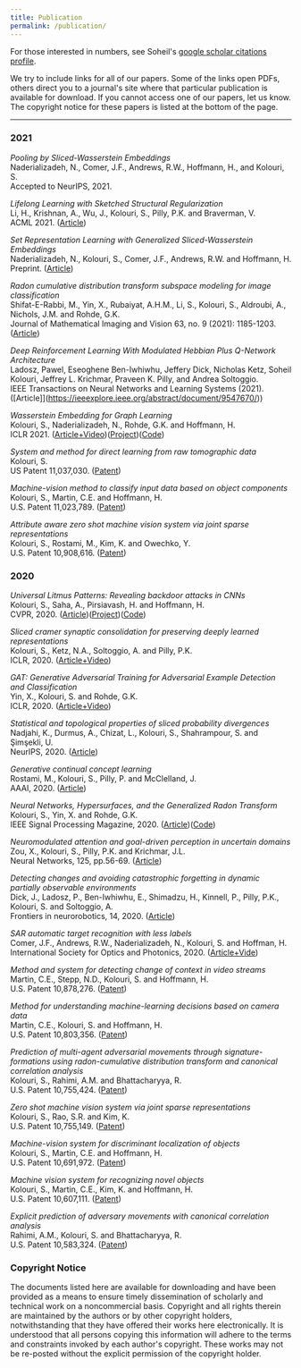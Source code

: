 ```yaml
---
title: Publication
permalink: /publication/
---
```


For those interested in numbers, see Soheil's [google scholar citations profile](https://scholar.google.com/citations?user=yREBSy0AAAAJ&hl=en).

We try to include links for all of our papers. Some of the links open PDFs, others direct you to a journal's site where that particular publication is available for download. If you cannot access one of our papers, let us know. The copyright notice for these papers is listed at the bottom of the page.

<hr>

### 2021

_Pooling by Sliced-Wasserstein Embeddings_<br>
Naderializadeh, N., Comer, J.F., Andrews, R.W., Hoffmann, H., and Kolouri, S.<br>
Accepted to NeurIPS, 2021. <br>

_Lifelong Learning with Sketched Structural Regularization_<br>
Li, H., Krishnan, A., Wu, J., Kolouri, S., Pilly, P.K. and Braverman, V.<br>
ACML 2021. ([Article](https://arxiv.org/pdf/2104.08604.pdf))<br>

_Set Representation Learning with Generalized Sliced-Wasserstein Embeddings_<br>
Naderializadeh, N., Kolouri, S., Comer, J.F., Andrews, R.W. and Hoffmann, H.<br>
Preprint. ([Article](https://arxiv.org/pdf/2103.03892.pdf))<br>

_Radon cumulative distribution transform subspace modeling for image classification_<br>
Shifat-E-Rabbi, M., Yin, X., Rubaiyat, A.H.M., Li, S., Kolouri, S., Aldroubi, A., Nichols, J.M. and Rohde, G.K.<br>
Journal of Mathematical Imaging and Vision 63, no. 9 (2021): 1185-1203. ([Article](https://link.springer.com/article/10.1007/s10851-021-01052-0))

_Deep Reinforcement Learning With Modulated Hebbian Plus Q-Network Architecture_<br>
Ladosz, Pawel, Eseoghene Ben-Iwhiwhu, Jeffery Dick, Nicholas Ketz, Soheil Kolouri, Jeffrey L. Krichmar, Praveen K. Pilly, and Andrea Soltoggio.<br>
IEEE Transactions on Neural Networks and Learning Systems (2021). ([Article]](https://ieeexplore.ieee.org/abstract/document/9547670/))


_Wasserstein Embedding for Graph Learning_<br>
Kolouri, S., Naderializadeh, N., Rohde, G.K. and Hoffmann, H.<br>
ICLR 2021. ([Article+Video](https://iclr.cc/virtual/2021/poster/3182))([Project](https://skolouri.github.io/wegl/))([Code](https://github.com/navid-naderi/WEGL))

_System and method for direct learning from raw tomographic data_<br>
Kolouri, S.<br>
US Patent 11,037,030. ([Patent](https://patents.google.com/patent/US11037030B1/en))<br>

_Machine-vision method to classify input data based on object components_<br>
Kolouri, S., Martin, C.E. and Hoffmann, H.<br>
U.S. Patent 11,023,789. ([Patent](https://patents.google.com/patent/US11023789B2/en))<br>

_Attribute aware zero shot machine vision system via joint sparse representations_<br>
Kolouri, S., Rostami, M., Kim, K. and Owechko, Y.<br>
U.S. Patent 10,908,616. ([Patent](https://patents.google.com/patent/US10908616B2/en))<br>

### 2020
_Universal Litmus Patterns: Revealing backdoor attacks in CNNs_<br>
Kolouri, S., Saha, A., Pirsiavash, H. and Hoffmann, H.<br>
CVPR, 2020. ([Article](https://openaccess.thecvf.com/content_CVPR_2020/html/Kolouri_Universal_Litmus_Patterns_Revealing_Backdoor_Attacks_in_CNNs_CVPR_2020_paper.html))([Project](https://umbcvision.github.io/Universal-Litmus-Patterns/))([Code](https://github.com/UMBCvision/Universal-Litmus-Patterns))

_Sliced cramer synaptic consolidation for preserving deeply learned representations_<br>
Kolouri, S., Ketz, N.A., Soltoggio, A. and Pilly, P.K.<br>
ICLR, 2020. ([Article+Video](https://iclr.cc/virtual_2020/poster_BJge3TNKwH.html))

_GAT: Generative Adversarial Training for Adversarial Example Detection and Classification_<br>
Yin, X., Kolouri, S. and Rohde, G.K.<br>
ICLR, 2020. ([Article+Video](https://iclr.cc/virtual_2020/poster_SJeQEp4YDH.html))

_Statistical and topological properties of sliced probability divergences_<br>
Nadjahi, K., Durmus, A., Chizat, L., Kolouri, S., Shahrampour, S. and Şimşekli, U.<br>
NeurIPS, 2020. ([Article](https://proceedings.neurips.cc/paper/2020/hash/eefc9e10ebdc4a2333b42b2dbb8f27b6-Abstract.html))

_Generative continual concept learning_<br>
Rostami, M., Kolouri, S., Pilly, P. and McClelland, J.<br>
AAAI, 2020. ([Article](https://ojs.aaai.org/index.php/AAAI/article/view/6006))

_Neural Networks, Hypersurfaces, and the Generalized Radon Transform_<br>
Kolouri, S., Yin, X. and Rohde, G.K.<br>
IEEE Signal Processing Magazine, 2020. ([Article](https://ieeexplore.ieee.org/abstract/document/9127864))([Code](https://github.com/rohdelab/radon-neural-network))

_Neuromodulated attention and goal-driven perception in uncertain domains_<br>
Zou, X., Kolouri, S., Pilly, P.K. and Krichmar, J.L.<br>
Neural Networks, 125, pp.56-69. ([Article](https://www.sciencedirect.com/science/article/abs/pii/S0893608020300411))

_Detecting changes and avoiding catastrophic forgetting in dynamic partially observable environments_<br>
Dick, J., Ladosz, P., Ben-Iwhiwhu, E., Shimadzu, H., Kinnell, P., Pilly, P.K., Kolouri, S. and Soltoggio, A.<br>
Frontiers in neurorobotics, 14, 2020. ([Article](https://www.ncbi.nlm.nih.gov/pmc/articles/PMC7787001/))

_SAR automatic target recognition with less labels_<br>
Comer, J.F., Andrews, R.W., Naderializadeh, N., Kolouri, S. and Hoffman, H.<br>
International Society for Optics and Photonics, 2020. ([Article+Vide](https://www.spiedigitallibrary.org/conference-proceedings-of-spie/11394/113940Q/SAR-automatic-target-recognition-with-less-labels/10.1117/12.2564875.full))


_Method and system for detecting change of context in video streams_<br>
Martin, C.E., Stepp, N.D., Kolouri, S. and Hoffmann, H.<br>
U.S. Patent 10,878,276. ([Patent](https://patents.google.com/patent/US10878276B2/en))<br>

_Method for understanding machine-learning decisions based on camera data_<br>
Martin, C.E., Kolouri, S. and Hoffmann, H.<br>
U.S. Patent 10,803,356. ([Patent](https://patents.google.com/patent/US10803356B2/en))<br>

_Prediction of multi-agent adversarial movements through signature-formations using radon-cumulative distribution transform and canonical correlation analysis_<br>
Kolouri, S., Rahimi, A.M. and Bhattacharyya, R.<br>
U.S. Patent 10,755,424. ([Patent](https://patents.google.com/patent/US10755424B2/en))

_Zero shot machine vision system via joint sparse representations_<br>
Kolouri, S., Rao, S.R. and Kim, K.<br>
U.S. Patent 10,755,149. ([Patent](https://patents.google.com/patent/US10755149B2/en))

_Machine-vision system for discriminant localization of objects_<br>
Kolouri, S., Martin, C.E. and Hoffmann, H.<br>
U.S. Patent 10,691,972. ([Patent](https://patents.google.com/patent/US10691972B2/en))

_Machine vision system for recognizing novel objects_<br>
Kolouri, S., Martin, C.E., Kim, K. and Hoffmann, H.<br>
U.S. Patent 10,607,111. ([Patent](https://patents.google.com/patent/US10607111B2/en))

_Explicit prediction of adversary movements with canonical correlation analysis_<br>
Rahimi, A.M., Kolouri, S. and Bhattacharyya, R.<br>
U.S. Patent 10,583,324. ([Patent](https://patents.google.com/patent/US10583324B2/en))

### Copyright Notice

The documents listed here are available for downloading and have been provided as a means to ensure timely dissemination of scholarly and technical work on a noncommercial basis. Copyright and all rights therein are maintained by the authors or by other copyright holders, notwithstanding that they have offered their works here electronically. It is understood that all persons copying this information will adhere to the terms and constraints invoked by each author's copyright. These works may not be re-posted without the explicit permission of the copyright holder.
